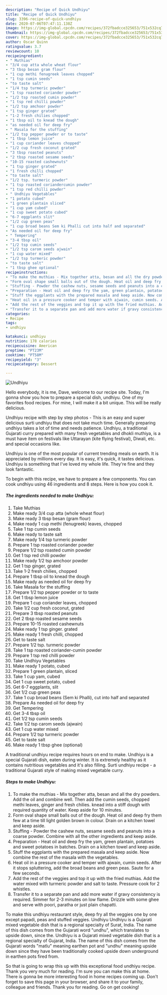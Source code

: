 ```yaml
---
description: "Recipe of Quick Undhiyu"
title: "Recipe of Quick Undhiyu"
slug: 3396-recipe-of-quick-undhiyu
date: 2020-07-06T07:47:11.138Z
image: https://img-global.cpcdn.com/recipes/372fbadcce325653/751x532cq70/undhiyu-recipe-main-photo.jpg
thumbnail: https://img-global.cpcdn.com/recipes/372fbadcce325653/751x532cq70/undhiyu-recipe-main-photo.jpg
cover: https://img-global.cpcdn.com/recipes/372fbadcce325653/751x532cq70/undhiyu-recipe-main-photo.jpg
author: Oscar Quinn
ratingvalue: 3.7
reviewcount: 10
recipeingredient:
- " Muthias"
- "3/4 cup atta whole wheat flour"
- "3 tbsp besan gram flour"
- "1 cup methi fenugreek leaves chopped"
- "1 tsp cumin seeds"
- "to taste salt"
- "1/4 tsp turmeric powder"
- "1 tsp roasted coriander powder"
- "1/2 tsp roasted cumin powder"
- "1 tsp red chilli powder"
- "1/2 tsp amchoor powder"
- "1 tsp ginger grated"
- "1-2 fresh chilies chopped"
- "1 tbsp oil to knead the dough"
- "as needed oil for deep fry"
- " Masala for the stuffing"
- "1/2 tsp pepper powder or to taste"
- "1 tbsp lemon juice"
- "1 cup coriander leaves chopped"
- "1/2 cup fresh coconut grated"
- "3 tbsp roasted peanuts"
- "2 tbsp roasted sesame seeds"
- "10-15 roasted cashewnuts"
- "1 tsp ginger grated"
- "1 fresh chilli chopped"
- "to taste salt"
- "1/2 tsp. turmeric powder"
- "1 tsp roasted coriandercumin powder"
- "1 tsp red chilli powder"
- " Undhiyu Vegetables"
- "1 potato cubed"
- "1 green plantain sliced"
- "1 cup yam cubed"
- "1 cup sweet potato cubed"
- "6-7 eggplants slit"
- "1/2 cup green peas"
- "1 cup broad beans Sem ki Phalli cut into half and separated"
- "As needed oil for deep fry"
- " Tempering"
- "3-4 tbsp oil"
- "1/2 tsp cumin seeds"
- "1/2 tsp carom seeds ajwain"
- "1 cup water mixed"
- "1/2 tsp turmeric powder"
- "to taste salt"
- "1 tbsp ghee optional"
recipeinstructions:
- "To make the muthias - Mix together atta, besan and all the dry powders. Add the oil and combine well. Then add the cumin seeds, chopped methi leaves, ginger and fresh chilies. knead into a stiff dough with required quantity of water. Keep aside for 10 minutes."
- "Form oval shape small balls out of the dough. Heat oil and deep fry them few at a time till light golden brown in colour. Drain on a kitchen towel and keep aside."
- "Stuffing - Powder the cashew nuts, sesame seeds and peanuts into a coarse powder. Combine with all the other ingredients and keep aside."
- "Preparation - Heat oil and deep fry the yam, green plantain, potatoes and sweet potatoes in batches. Drain on a kitchen towel and keep aside."
- "Stuff the eggplants with the prepared masala and keep aside. Now combine the rest of the masala with the vegetables."
- "Heat oil in a pressure cooker and temper with ajwain, cumin seeds. After it stops spluttering, add the broad beans and green peas. Saute for a few seconds."
- "Add the rest of the veggies and top it up with the fried muthias. Add the water mixed with turmeric powder and salt to taste. Pressure cook for 2 whistles."
- "Transfer it to a separate pan and add more water if gravy consistency is required. Simmer for 2-3 minutes on low flame. Drizzle with some ghee and serve with poori, paratha or just plain chapatti."
categories:
- Recipe
tags:
- undhiyu

katakunci: undhiyu 
nutrition: 178 calories
recipecuisine: American
preptime: "PT23M"
cooktime: "PT58M"
recipeyield: "3"
recipecategory: Dessert

---
```



![Undhiyu](https://img-global.cpcdn.com/recipes/372fbadcce325653/751x532cq70/undhiyu-recipe-main-photo.jpg)

Hello everybody, it is me, Dave, welcome to our recipe site. Today, I'm gonna show you how to prepare a special dish, undhiyu. One of my favorites food recipes. For mine, I will make it a bit unique. This will be really delicious.

Undhiyu recipe with step by step photos - This is an easy and super delicious surti undhiyu that does not take much time. Generally preparing undhiyu takes a lot of time and needs patience. Undhiyu, a traditional Gujarati curry prepared with many fresh vegetables and dhokli muthiya, is a must have item on festivals like Uttarayan (kite flying festival), Diwali, etc. and special occasions like.

Undhiyu is one of the most popular of current trending meals on earth. It is appreciated by millions every day. It is easy, it's quick, it tastes delicious. Undhiyu is something that I've loved my whole life. They're fine and they look fantastic.


To begin with this recipe, we have to prepare a few components. You can cook undhiyu using 46 ingredients and 8 steps. Here is how you cook it.

<!--inarticleads1-->

##### The ingredients needed to make Undhiyu:

1. Take  Muthias
1. Make ready 3/4 cup atta (whole wheat flour)
1. Make ready 3 tbsp besan (gram flour)
1. Make ready 1 cup methi (fenugreek) leaves, chopped
1. Take 1 tsp cumin seeds
1. Make ready to taste salt
1. Make ready 1/4 tsp turmeric powder
1. Prepare 1 tsp roasted coriander powder
1. Prepare 1/2 tsp roasted cumin powder
1. Get 1 tsp red chilli powder
1. Make ready 1/2 tsp amchoor powder
1. Get 1 tsp ginger, grated
1. Take 1-2 fresh chilies, chopped
1. Prepare 1 tbsp oil to knead the dough
1. Make ready as needed oil for deep fry
1. Take  Masala for the stuffing
1. Prepare 1/2 tsp pepper powder or to taste
1. Get 1 tbsp lemon juice
1. Prepare 1 cup coriander leaves, chopped
1. Take 1/2 cup fresh coconut, grated
1. Prepare 3 tbsp roasted peanuts
1. Get 2 tbsp roasted sesame seeds
1. Prepare 10-15 roasted cashewnuts
1. Make ready 1 tsp ginger. grated
1. Make ready 1 fresh chilli, chopped
1. Get to taste salt
1. Prepare 1/2 tsp. turmeric powder
1. Take 1 tsp roasted coriander-cumin powder
1. Prepare 1 tsp red chilli powder
1. Take  Undhiyu Vegetables
1. Make ready 1 potato, cubed
1. Prepare 1 green plantain, sliced
1. Take 1 cup yam, cubed
1. Get 1 cup sweet potato, cubed
1. Get 6-7 eggplants, slit
1. Get 1/2 cup green peas
1. Take 1 cup broad beans (Sem ki Phalli), cut into half and separated
1. Prepare As needed oil for deep fry
1. Get  Tempering
1. Get 3-4 tbsp oil
1. Get 1/2 tsp cumin seeds
1. Take 1/2 tsp carom seeds (ajwain)
1. Get 1 cup water mixed
1. Prepare 1/2 tsp turmeric powder
1. Get to taste salt
1. Make ready 1 tbsp ghee (optional)


A traditional undhiyu recipe requires hours on end to make. Undhiyu is a special Gujarati dish, eaten during winter. It is extremely healthy as it contains nutritious vegetables and it&#39;s also filling. Surti undhiyu recipe - a traditional Gujarati style of making mixed vegetable curry. 

<!--inarticleads2-->

##### Steps to make Undhiyu:

1. To make the muthias - Mix together atta, besan and all the dry powders. Add the oil and combine well. Then add the cumin seeds, chopped methi leaves, ginger and fresh chilies. knead into a stiff dough with required quantity of water. Keep aside for 10 minutes.
1. Form oval shape small balls out of the dough. Heat oil and deep fry them few at a time till light golden brown in colour. Drain on a kitchen towel and keep aside.
1. Stuffing - Powder the cashew nuts, sesame seeds and peanuts into a coarse powder. Combine with all the other ingredients and keep aside.
1. Preparation - Heat oil and deep fry the yam, green plantain, potatoes and sweet potatoes in batches. Drain on a kitchen towel and keep aside.
1. Stuff the eggplants with the prepared masala and keep aside. Now combine the rest of the masala with the vegetables.
1. Heat oil in a pressure cooker and temper with ajwain, cumin seeds. After it stops spluttering, add the broad beans and green peas. Saute for a few seconds.
1. Add the rest of the veggies and top it up with the fried muthias. Add the water mixed with turmeric powder and salt to taste. Pressure cook for 2 whistles.
1. Transfer it to a separate pan and add more water if gravy consistency is required. Simmer for 2-3 minutes on low flame. Drizzle with some ghee and serve with poori, paratha or just plain chapatti.


To make this undhiyu restaurant style, deep fry all the veggies one by one except papadi, peas and stuffed veggies. Undhiyu Undhiyu is a Gujarati mixed vegetable dish that is a regional specialty of Surat, India. The name of this dish comes from the Gujarati word &#34;undhu&#34;, which translates to upside down, since the. Undhiyu is a Gujarati mixed vegetable dish that is a regional specialty of Gujarat, India. The name of this dish comes from the Gujarati words &#34;matlu&#34; meaning earthen pot and &#34;undhu&#34; meaning upside down since they have been traditionally cooked upside down underground in earthen pots fired from. 

So that is going to wrap this up with this exceptional food undhiyu recipe. Thank you very much for reading. I'm sure you can make this at home. There is gonna be more interesting food in home recipes coming up. Don't forget to save this page in your browser, and share it to your family, colleague and friends. Thank you for reading. Go on get cooking!
